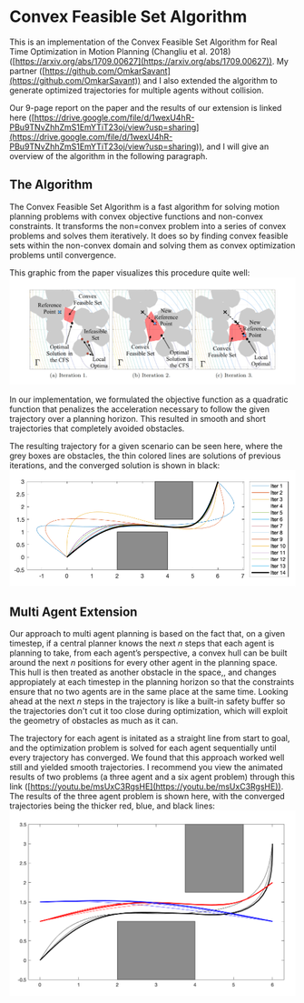 # Convex Feasible Set Algorithm
This is an implementation of the Convex Feasible Set Algorithm for Real Time Optimization in Motion Planning (Changliu et al. 2018) ([https://arxiv.org/abs/1709.00627](https://arxiv.org/abs/1709.00627)). My partner ([https://github.com/OmkarSavant](https://github.com/OmkarSavant)) and I also extended the algorithm to generate optimized trajectories for multiple agents without collision.

Our 9-page report on the paper and the results of our extension is linked here ([https://drive.google.com/file/d/1wexU4hR-PBu9TNvZhhZmS1EmYTiT23oj/view?usp=sharing](https://drive.google.com/file/d/1wexU4hR-PBu9TNvZhhZmS1EmYTiT23oj/view?usp=sharing)), and I will give an overview of the algorithm in the following paragraph.

## The Algorithm

The Convex Feasible Set Algorithm is a fast algorithm for solving motion planning problems with convex objective functions and non-convex constraints. It transforms the non=convex problem into a series of convex problems and solves them iteratively. It does so by finding convex feasible sets within the non-convex domain and solving them as convex optimization problems until convergence.

This graphic from the paper visualizes this procedure quite well:
![alt text](https://github.com/jauckley/convex-feasible-set/blob/master/images/CFS_fig2_1.png)

In our implementation, we formulated the objective function as a quadratic function that penalizes the acceleration necessary to follow the given trajectory over a planning horizon. This resulted in smooth and short trajectories that completely avoided obstacles.

The resulting trajectory for a given scenario can be seen here, where the grey boxes are obstacles, the thin colored lines are solutions of previous iterations, and the converged solution is shown in black:
![alt text](https://github.com/jauckley/convex-feasible-set/blob/master/images/CFS_classic.png)

## Multi Agent Extension

Our approach to multi agent planning is based on the fact that, on a given timestep, if a central planner knows the next *n* steps that each agent is planning to take, from each agent’s perspective, a convex hull can be built around the next *n* positions for every other agent in the planning space. This hull is then treated as another obstacle in the space,, and changes appropiately at each timestep in the planning horizon so that the constraints ensure that no two agents are in the same place at the same time. Looking ahead at the next *n* steps in the trajectory is like a built-in safety buffer so the trajectories don't cut it too close during optimization, which will exploit the geometry of obstacles as much as it can.

The trajectory for each agent is initated as a straight line from start to goal, and the optimization problem is solved for each agent sequentially until every trajectory has converged. We found that this approach worked well still and yielded smooth trajectories. I recommend you view the animated results of two problems (a three agent and a six agent problem) through this link ([https://youtu.be/msUxC3RgsHE](https://youtu.be/msUxC3RgsHE)). The results of the three agent problem is shown here, with the converged trajectories being the thicker red, blue, and black lines:
![alt text](https://github.com/jauckley/convex-feasible-set/blob/master/images/cfs_ext_3ag.png)

